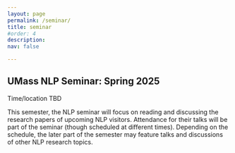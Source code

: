 ```yaml
---
layout: page
permalink: /seminar/
title: seminar
#order: 4
description:
nav: false

---
```


<h2>UMass NLP Seminar: Spring 2025</h2>

Time/location TBD

This semester, the NLP seminar will focus on reading and discussing the research papers of upcoming NLP visitors.  Attendance for their talks will be part of the seminar (though scheduled at different times).  Depending on the schedule, the later part of the semester may feature talks and discussions of other NLP research topics.
